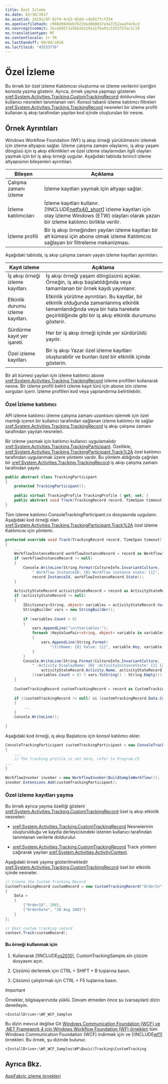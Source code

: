 ```yaml
---
title: Özel İzleme
ms.date: 03/30/2017
ms.assetid: 2d191c9f-62f4-4c63-92dd-cda917fcf254
ms.openlocfilehash: c986d9845bb76219ad8b0657a3a7252aaaf4c6cd
ms.sourcegitcommit: 2eceb05f1a5bb261291a1f6a91c5153727ac1c19
ms.translationtype: MT
ms.contentlocale: tr-TR
ms.lasthandoff: 09/04/2018
ms.locfileid: "43533776"
---
```

# <a name="custom-tracking"></a>Özel İzleme
Bu örnek bir özel izleme Katılımcısı oluşturma ve izleme verilerini içeriğini konsola yazma gösterir. Ayrıca, örnek yayma yapmayı gösteren <xref:System.Activities.Tracking.CustomTrackingRecord> doldurulmuş olan kullanıcı nesneleri tanımlanan veri. Konsol tabanlı izleme katılımcı filtreleri <xref:System.Activities.Tracking.TrackingRecord> nesneleri bir izleme profili kullanan iş akışı tarafından yayılan kod içinde oluşturulan bir nesne.  
  
## <a name="sample-details"></a>Örnek Ayrıntıları  
 Windows Workflow Foundation (WF) iş akışı örneği yürütülmesini izlemek için izleme altyapısı sağlar. İzleme çalışma zamanı olaylarını, iş akışı yaşam döngüsü için iş akışı etkinlikleri ve özel izleme olaylarından ilgili olayları yaymak için bir iş akışı örneği uygular. Aşağıdaki tabloda birincil izleme altyapısının bileşenleri ayrıntıları.  
  
|Bileşen|Açıklama|  
|---------------|-----------------|  
|Çalışma zamanı izleme|İzleme kayıtları yaymak için altyapı sağlar.|  
|İzleme katılımcıları|İzleme kayıtları kullanır. [!INCLUDE[netfx40_short](../../../../includes/netfx40-short-md.md)] izleme kayıtları için olay izleme Windows (ETW) olayları olarak yazan bir izleme katılımcı birlikte verilir.|  
|İzleme profili|Bir iş akışı örneğinden yayılan izleme kayıtları bir alt kümesi için abone olmak izleme Katılımcısı sağlayan bir filtreleme mekanizması.|  
  
 Aşağıdaki tabloda, iş akışı çalışma zamanı yayan izleme kayıtları ayrıntıları.  
  
|Kayıt izleme|Açıklama|  
|---------------------|-----------------|  
|İş akışı örneği izleme kayıtları.|İş akışı örneği yaşam döngüsünü açıklar. Örneğin, iş akışı başlatıldığında veya tamamlanan bir örnek kaydı yayınlanır.|  
|Etkinlik durumu izleme kayıtları.|Etkinlik yürütme ayrıntıları. Bu kayıtlar, bir etkinlik olduğunda zamanlanmış etkinlik tamamlandığında veya bir hata harekete geçirildiğinde gibi bir iş akışı etkinlik durumunu gösterir.|  
|Sürdürme kayıt yer işareti.|Her bir iş akışı örneği içinde yer sürdürüldü yayılır.|  
|Özel izleme kayıtları.|Bir iş akışı Yazar özel izleme kayıtları oluşturabilir ve bunları özel bir etkinlik içinde gösterin.|  
  
 Bir alt kümesi yayılan için izleme katılımcı abone <xref:System.Activities.Tracking.TrackingRecord> izleme profilleri kullanarak nesne. Bir izleme profili belirli izleme kayıt türü için abone izin izleme sorguları içerir. İzleme profilleri kod veya yapılandırma belirtilebilir.  
  
### <a name="custom-tracking-participant"></a>Özel İzleme katılımcı  
 API izleme katılımcı izleme çalışma zamanı uzantısını işlemek için özel mantığı içeren bir kullanıcı tarafından sağlanan izleme katılımcı ile sağlar <xref:System.Activities.Tracking.TrackingRecord> iş akışı çalışma zamanı tarafından yayılan nesneleri.  
  
 Bir izleme yazmak için katılımcı kullanıcı uygulamalıdır <xref:System.Activities.Tracking.TrackingParticipant>. Özellikle, <xref:System.Activities.Tracking.TrackingParticipant.Track%2A> özel katılımcı tarafından uygulanmak üzere yöntemi vardır. Bu yöntem aldığında çağrılan bir <xref:System.Activities.Tracking.TrackingRecord> iş akışı çalışma zamanı tarafından yayılır.  
  
```csharp  
public abstract class TrackingParticipant  
{  
    protected TrackingParticipant();  
  
    public virtual TrackingProfile TrackingProfile { get; set; }  
    public abstract void Track(TrackingRecord record, TimeSpan timeout);  
}  
```  
  
 Tüm izleme katılımcı ConsoleTrackingParticipant.cs dosyasında uygulanır. Aşağıdaki kod örneği olan <xref:System.Activities.Tracking.TrackingParticipant.Track%2A> özel izleme Katılımcısı için yöntemi.  
  
```csharp  
protected override void Track(TrackingRecord record, TimeSpan timeout)  
{  
    ...             
    WorkflowInstanceRecord workflowInstanceRecord = record as WorkflowInstanceRecord;  
    if (workflowInstanceRecord != null)  
    {  
        Console.WriteLine(String.Format(CultureInfo.InvariantCulture,  
            " Workflow InstanceID: {0} Workflow instance state: {1}",  
            record.InstanceId, workflowInstanceRecord.State));  
    }  
  
    ActivityStateRecord activityStateRecord = record as ActivityStateRecord;  
    if (activityStateRecord != null)  
    {  
        IDictionary<String, object> variables = activityStateRecord.Variables;  
        StringBuilder vars = new StringBuilder();  
  
        if (variables.Count > 0)  
        {  
            vars.AppendLine("\n\tVariables:");  
            foreach (KeyValuePair<string, object> variable in variables)  
            {     
                vars.AppendLine(String.Format(  
                    "\t\tName: {0} Value: {1}", variable.Key, variable.Value));  
            }  
        }  
        Console.WriteLine(String.Format(CultureInfo.InvariantCulture,  
            " :Activity DisplayName: {0} :ActivityInstanceState: {1} {2}",  
                activityStateRecord.Activity.Name, activityStateRecord.State,  
            ((variables.Count > 0) ? vars.ToString() : String.Empty)));  
    }  
  
    CustomTrackingRecord customTrackingRecord = record as CustomTrackingRecord;  
  
    if ((customTrackingRecord != null) && (customTrackingRecord.Data.Count > 0))  
    {  
        ...  
    }  
    Console.WriteLine();  
  
}  
```  
  
 Aşağıdaki kod örneği, iş akışı Başlatıcısı için konsol katılımcı ekler.  
  
```csharp  
ConsoleTrackingParticipant customTrackingParticipant = new ConsoleTrackingParticipant()  
{  
    ...  
    // The tracking profile is set here, refer to Program.CS  
...  
}  
  
WorkflowInvoker invoker = new WorkflowInvoker(BuildSampleWorkflow());  
invoker.Extensions.Add(customTrackingParticipant);  
```  
  
### <a name="emitting-custom-tracking-records"></a>Özel izleme kayıtları yayma  
 Bu örnek ayrıca yayma özelliği gösterir <xref:System.Activities.Tracking.CustomTrackingRecord> özel iş akışı etkinlik nesneleri:  
  
-   <xref:System.Activities.Tracking.CustomTrackingRecord> Nesnelerinin oluşturulduğu ve kayıtla derleyicisindeki istenen kullanıcı tarafından tanımlanan verilerle doldurulur.  
  
-   <xref:System.Activities.Tracking.CustomTrackingRecord> Track yöntemi çağırarak yayılan <xref:System.Activities.ActivityContext>.  
  
 Aşağıdaki örnek yayma gösterilmektedir <xref:System.Activities.Tracking.CustomTrackingRecord> özel bir etkinlik içinde nesneler.  
  
```csharp  
// Create the Custom Tracking Record  
CustomTrackingRecord customRecord = new CustomTrackingRecord("OrderIn")  
{  
    Data =   
    {  
        {"OrderId", 200},  
        {"OrderDate", "20 Aug 2001"}  
    }  
};  
  
// Emit custom tracking record  
context.Track(customRecord);  
```  
  
#### <a name="to-use-this-sample"></a>Bu örneği kullanmak için  
  
1.  Kullanarak [!INCLUDE[vs2010](../../../../includes/vs2010-md.md)], CustomTrackingSample.sln çözüm dosyasını açın.  
  
2.  Çözümü derlemek için CTRL + SHIFT + B tuşlarına basın.  
  
3.  Çözümü çalıştırmak için CTRL + F5 tuşlarına basın.  
  
> [!IMPORTANT]
>  Örnekler, bilgisayarınızda yüklü. Devam etmeden önce şu (varsayılan) dizin denetleyin.  
>   
>  `<InstallDrive>:\WF_WCF_Samples`  
>   
>  Bu dizin mevcut değilse Git [Windows Communication Foundation (WCF) ve .NET Framework 4 için Windows Workflow Foundation (WF) örnekleri](https://go.microsoft.com/fwlink/?LinkId=150780) tüm Windows Communication Foundation (WCF) indirmek için ve [!INCLUDE[wf1](../../../../includes/wf1-md.md)] örnekleri. Bu örnek, şu dizinde bulunur.  
>   
>  `<InstallDrive>:\WF_WCF_Samples\WF\Basic\Tracking\CustomTracking`  
  
## <a name="see-also"></a>Ayrıca Bkz.  
 [AppFabric izleme örnekleri](https://go.microsoft.com/fwlink/?LinkId=193959)
